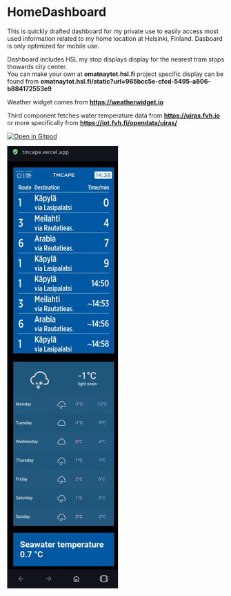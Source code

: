 # HomeDashboard
 
This is quickly drafted dashboard for my private use to easily access most used information related to my home location at Helsinki, Finland.
Dasboard is only optimized for mobile use.

Dashboard includes HSL my stop displays display for the nearest tram stops thowards city center.  
You can make your own at **omatnaytot.hsl.fi**
project specific display can be found from **omatnaytot.hsl.fi/static?url=965bcc5e-cfcd-5495-a806-b884172553e9**

Weather widget comes from **https://weatherwidget.io**

Third component fetches water temperature data from **https://uiras.fvh.io** or more specifically from **https://iot.fvh.fi/opendata/uiras/**

[![Open in Gitpod](https://gitpod.io/button/open-in-gitpod.svg)](https://gitpod.io/#https://github.com/ristoxxx/ristoxxx.github.io)


![alt text](dashboard.jpeg)
